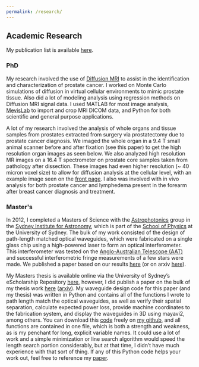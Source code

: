 ```yaml
---
permalink: /research/
---
```


## Academic Research ##

My publication list is available [here](https://scholar.google.com.au/citations?user=UWC2tnAAAAAJ&hl=en).

### PhD ###

My research involved the use of [Diffusion MRI](https://en.wikipedia.org/wiki/Diffusion_MRI) to assist in the identification and characterization of prostate cancer.  I worked on Monte Carlo simulations of diffusion in virtual cellular environments to mimic prostate tissue.  Also did a lot of modeling analysis using regression methods on Diffusion MRI signal data.  I used MATLAB for most image analysis, [MevisLab](https://www.mevislab.de/) to import and crop MRI DICOM data, and Python for both scientific and general purpose applications. 

A lot of my research involved the analysis of whole organs and tissue samples from prostates extracted from surgery via prostatectomy due to prostate cancer diagnosis.  We imaged the whole organ in a 9.4 T small animal scanner before and after fixation (see this paper) to get the high resolution organ images as seen below.  We also analyzed high resolution MR images on a 16.4 T spectrometer on prostate core samples taken from pathology after dissection.  These images had even higher resolution (~ 40 micron voxel size) to allow for diffusion analysis at the cellular level, with an example image seen on the [front page](/).  I also was involved with in vivo analysis for both prostate cancer and lymphedema present in the forearm after breast cancer diagnosis and treatment.

### Master's ###

In 2012, I completed a Masters of Science with the [Astrophotonics](http://sydney.edu.au/science/physics/research/sifa/astrophotonics/) group in the [Sydney Institute for Astronomy](https://sydney.edu.au/science/physics/sifa/), which is part of the [School of Physics](https://sydney.edu.au/science/physics/) at the University of Sydney.  The bulk of my work consisted of the design of path-length matched optical waveguides, which were fabricated on a single glass chip using a high-powered laser to form an optical interferometer.  This interferometer was tested on the [Anglo-Australian Telescope (AAT)](http://www.aao.gov.au/) and successful interferometric fringe measurements of a few stars were made.  We published a paper based on our results [here](http://onlinelibrary.wiley.com/doi/10.1111/j.1365-2966.2012.21997.x/full) (or on arxiv [here](http://arxiv.org/abs/1210.0603)).

My Masters thesis is available online via the University of Sydney’s eScholarship Repository [here](http://hdl.handle.net/2123/10282), however, I did publish a paper on the bulk of my thesis work [here](http://www.opticsinfobase.org/ao/abstract.cfm?uri=ao-51-27-6489) ([arxiv](https://arxiv.org/ftp/arxiv/papers/1209/1209.5144.pdf)).  My waveguide design code for this paper (and my thesis) was written in Python and contains all of the functions I wrote to path length match the optical waveguides, as well as verify their spatial separation, calculate expected power loss, provide machine coordinates to the fabrication system, and display the waveguides in 3D using mayavi2, among others.  You can download this [code](https://github.com/diffusioned/Python-Code/blob/master/OpticalWaveguideCreation.py) freely on [my github](https://github.com/diffusioned), and all functions are contained in one file, which is both a strength and weakness, as is my penchant for long, explicit variable names.  It could use a lot of work and a simple minimization or line search algorithm would speed the length search portion considerably, but at that time, I didn’t have much experience with that sort of thing.  If any of this Python code helps your work out, feel free to reference my [paper](http://www.opticsinfobase.org/ao/abstract.cfm?uri=ao-51-27-6489).
